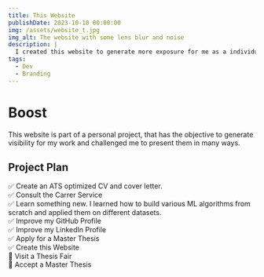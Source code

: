 ```yaml
---
title: This Website
publishDate: 2023-10-10 00:00:00
img: /assets/website_t.jpg
img_alt: The website with some lens blur and noise
description: |
  I created this website to generate more exposure for me as a individual.
tags:
  - Dev
  - Branding
---
```

# Boost
This website is part of a personal project, that has the objective to generate visibility for my work and challenged me to present them in many ways.
## Project Plan
  ✅ Create an ATS optimized CV and cover letter.
<br>✅ Consult the Carrer Service
<br>✅ Learn something new. I learned how to build various ML algorithms from scratch and applied them on different datasets.
<br>✅ Improve my GitHub Profile
<br>✅ Improve my LinkedIn Profile
<br>✅ Apply for a Master Thesis
<br>✅ Create this Website
<br>🔲 Visit a Thesis Fair
<br>🔲 Accept a Master Thesis
